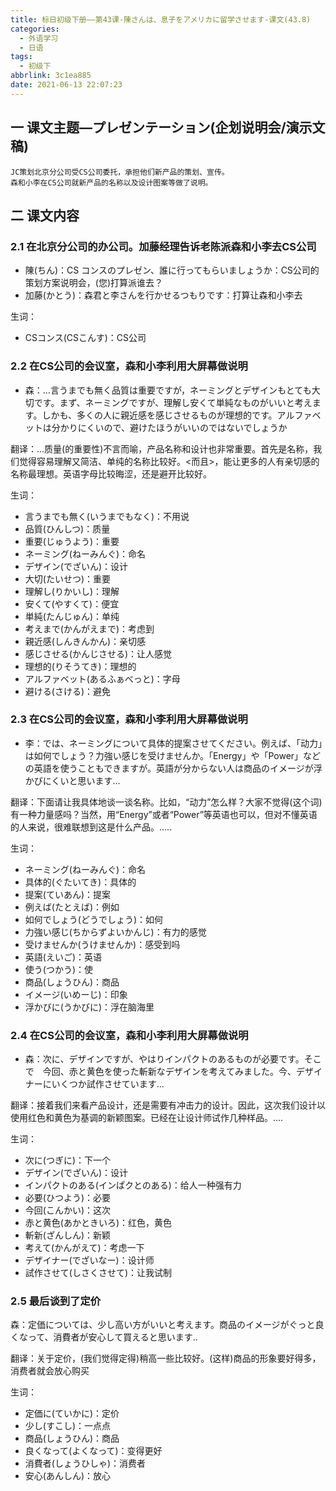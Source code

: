 ```yaml
---
title: 标日初级下册——第43课-陳さんは、息子をアメリカに留学させます-课文(43.8)
categories:
  - 外语学习
  - 日语
tags:
  - 初级下
abbrlink: 3c1ea885
date: 2021-06-13 22:07:23
---
```

## 一 课文主题—プレゼンテーション(企划说明会/演示文稿)

```
JC策划北京分公司受CS公司委托，承担他们新产品的策划、宣传。
森和小李在CS公司就新产品的名称以及设计图案等做了说明。
```

<!--more-->

## 二 课文内容

### 2.1 在北京分公司的办公司。加藤经理告诉老陈派森和小李去CS公司

* 陳(ちん)：CS コンスのプレゼン、誰に行ってもらいましょうか：CS公司的策划方案说明会，(您)打算派谁去？
* 加藤(かとう)：森君と李さんを行かせるつもりです：打算让森和小李去

生词：

* CSコンス(CSこんす)：CS公司

### 2.2 在CS公司的会议室，森和小李利用大屏幕做说明

* 森：...言うまでも無く品質は重要ですが，ネーミングとデザインもとても大切です。まず、ネーミングですが、理解し安くて単純なものがいいと考えます。しかも、多くの人に親近感を感じさせるものが理想的です。アルファベットは分かりにくいので、避けたほうがいいのではないでしょうか

翻译：...质量(的重要性)不言而喻，产品名称和设计也非常重要。首先是名称，我们觉得容易理解又简洁、单纯的名称比较好。\<而且>，能让更多的人有亲切感的名称最理想。英语字母比较晦涩，还是避开比较好。

生词：

* 言うまでも無く(いうまでもなく)：不用说
* 品質(ひんしつ)：质量
* 重要(じゅうよう)：重要
* ネーミング(ねーみんぐ)：命名
* デザイン(でざいん)：设计
* 大切(たいせつ)：重要
* 理解し(りかいし)：理解
* 安くて(やすくて)：便宜
* 単純(たんじゅん)：单纯
* 考えまで(かんがえまで)：考虑到
* 親近感(しんきんかん)：亲切感
* 感じさせる(かんじさせる)：让人感觉
* 理想的(りそうてき)：理想的
* アルファベット(あるふぁべっと)：字母
* 避ける(さける)：避免

### 2.3 在CS公司的会议室，森和小李利用大屏幕做说明

* 李：では、ネーミングについて具体的提案させてください。例えば、「动力」は如何でしょう？力強い感じを受けませんか。「Energy」や「Power」などの英語を使うこともできますが。英語が分からない人は商品のイメージが浮かびにくいと思います...

翻译：下面请让我具体地谈一谈名称。比如，“动力”怎么样？大家不觉得(这个词)有一种力量感吗？当然，用“Energy”或者“Power”等英语也可以，但对不懂英语的人来说，很难联想到这是什么产品。.....

生词：

* ネーミング(ねーみんぐ)：命名
* 具体的(ぐたいてき)：具体的
* 提案(ていあん)：提案
* 例えば(たとえば)：例如
* 如何でしょう(どうでしょう)：如何
* 力強い感じ(ちからずよいかんじ)：有力的感觉
* 受けませんか(うけませんか)：感受到吗
* 英語(えいご)：英语
* 使う(つかう)：使
* 商品(しょうひん)：商品
* イメージ(いめーじ)：印象
* 浮かびに(うかびに)：浮在脑海里

### 2.4 在CS公司的会议室，森和小李利用大屏幕做说明

* 森：次に、デザインですが、やはりインパクトのあるものが必要です。そこで　今回、赤と黄色を使った斬新なデザインを考えてみました。今、デザイナーにいくつか試作させています...

翻译：接着我们来看产品设计，还是需要有冲击力的设计。因此，这次我们设计以使用红色和黄色为基调的新颖图案。已经在让设计师试作几种样品。....

生词：

* 次に(つぎに)：下一个
* デザイン(でざいん)：设计
* インパクトのある(インぱクとのある)：给人一种强有力
* 必要(ひつよう)：必要
* 今回(こんかい)：这次
* 赤と黄色(あかときいろ)：红色，黄色
* 斬新(ざんしん)：新颖
* 考えて(かんがえて)：考虑一下
* デザイナー(でざいなー)：设计师
* 試作させて(しさくさせて)：让我试制

### 2.5 最后谈到了定价

森：定価については、少し高い方がいいと考えます。商品のイメージがぐっと良くなって、消費者が安心して買えると思います..

翻译：关于定价，(我们觉得定得)稍高一些比较好。(这样)商品的形象要好得多，消费者就会放心购买

生词：

* 定価に(ていかに)：定价
* 少し(すこし)：一点点
* 商品(しょうひん)：商品
* 良くなって(よくなって)：变得更好
* 消費者(しょうひしゃ)：消费者
* 安心(あんしん)：放心
